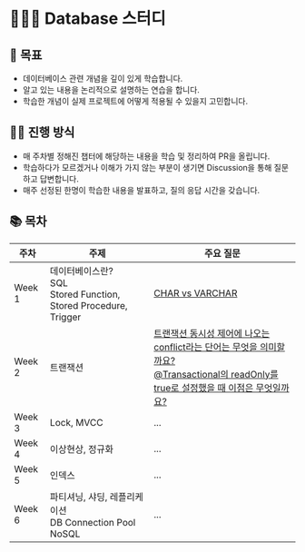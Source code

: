 # 🧑🏻‍💻 Database 스터디

## 🎯 목표
- 데이터베이스 관련 개념을 깊이 있게 학습합니다.
- 알고 있는 내용을 논리적으로 설명하는 연습을 합니다.
- 학습한 개념이 실제 프로젝트에 어떻게 적용될 수 있을지 고민합니다.

## 🏄🏻 진행 방식
- 매 주차별 정해진 챕터에 해당하는 내용을 학습 및 정리하여 PR을 올립니다.
- 학습하다가 모르겠거나 이해가 가지 않는 부분이 생기면 Discussion을 통해 질문하고 답변합니다.
- 매주 선정된 한명이 학습한 내용을 발표하고, 질의 응답 시간을 갖습니다.

## 📚 목차
|주차|주제|주요 질문|
|---|---|---|
|Week 1|데이터베이스란?<br>SQL<br>Stored Function, Stored Procedure, Trigger|[CHAR vs VARCHAR](https://github.com/Hanjaemo/DB-Study/discussions/8)|
|Week 2|트랜잭션|[트랜잭션 동시성 제어에 나오는 conflict라는 단어는 무엇을 의미할까요?](https://github.com/Hanjaemo/DB-Study/discussions/14)<br>[@Transactional의 readOnly를 true로 설정했을 때 이점은 무엇일까요?](https://github.com/Hanjaemo/DB-Study/discussions/15)|
|Week 3|Lock, MVCC|...|
|Week 4|이상현상, 정규화|...|
|Week 5|인덱스|...|
|Week 6|파티셔닝, 샤딩, 레플리케이션<br>DB Connection Pool<br>NoSQL|...|

